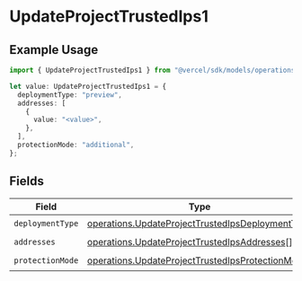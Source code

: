 # UpdateProjectTrustedIps1

## Example Usage

```typescript
import { UpdateProjectTrustedIps1 } from "@vercel/sdk/models/operations/updateproject.js";

let value: UpdateProjectTrustedIps1 = {
  deploymentType: "preview",
  addresses: [
    {
      value: "<value>",
    },
  ],
  protectionMode: "additional",
};
```

## Fields

| Field                                                                                                                | Type                                                                                                                 | Required                                                                                                             | Description                                                                                                          |
| -------------------------------------------------------------------------------------------------------------------- | -------------------------------------------------------------------------------------------------------------------- | -------------------------------------------------------------------------------------------------------------------- | -------------------------------------------------------------------------------------------------------------------- |
| `deploymentType`                                                                                                     | [operations.UpdateProjectTrustedIpsDeploymentType](../../models/operations/updateprojecttrustedipsdeploymenttype.md) | :heavy_check_mark:                                                                                                   | N/A                                                                                                                  |
| `addresses`                                                                                                          | [operations.UpdateProjectTrustedIpsAddresses](../../models/operations/updateprojecttrustedipsaddresses.md)[]         | :heavy_check_mark:                                                                                                   | N/A                                                                                                                  |
| `protectionMode`                                                                                                     | [operations.UpdateProjectTrustedIpsProtectionMode](../../models/operations/updateprojecttrustedipsprotectionmode.md) | :heavy_check_mark:                                                                                                   | N/A                                                                                                                  |
